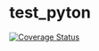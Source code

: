 # test_pyton
[![Coverage Status](https://coveralls.io/repos/github/hjzhang1516/test_pyton/badge.svg?branch=master)](https://coveralls.io/github/hjzhang1516/test_pyton?branch=master)
